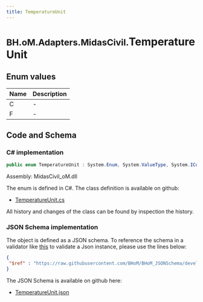 ```yaml
---
title: TemperatureUnit
---
```


# <small>BH.oM.Adapters.MidasCivil.</small>**TemperatureUnit**



## Enum values

| Name            | Description                                                    |
|-----------------|----------------------------------------------------------------|
| C |  -  |
| F |  -  |


## Code and Schema

### C# implementation

``` C# title="C#"
public enum TemperatureUnit : System.Enum, System.ValueType, System.IComparable, System.ISpanFormattable, System.IFormattable, System.IConvertible
```

Assembly: MidasCivil_oM.dll

The enum is defined in C#. The class definition is available on github:

- [TemperatureUnit.cs](https://github.com/BHoM/MidasCivil_Toolkit/blob/develop/MidasCivil_oM/eNum\TemperatureUnit.cs)

All history and changes of the class can be found by inspection the history.
### JSON Schema implementation

The object is defined as a JSON schema. To reference the schema in a validator like [this](https://www.jsonschemavalidator.net/) to validate a Json instance, please use the lines below:

``` json title="JSON Schema"
{
 "$ref" : "https://raw.githubusercontent.com/BHoM/BHoM_JSONSchema/develop/MidasCivil_oM/TemperatureUnit.json"
}
```

The JSON Schema is available on github here:

- [TemperatureUnit.json](https://github.com/BHoM/BHoM_JSONSchema/blob/develop/MidasCivil_oM/TemperatureUnit.json)
